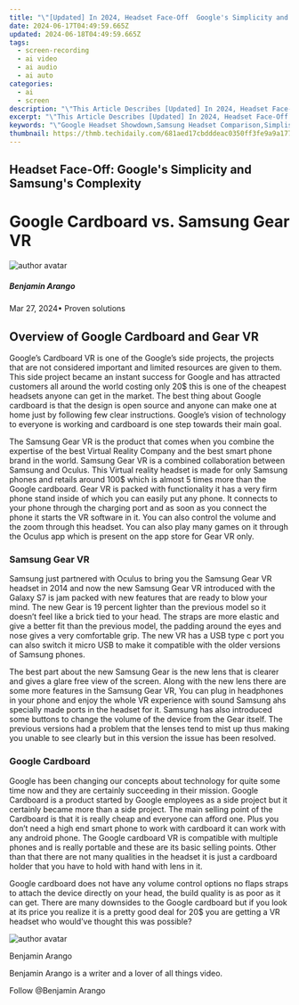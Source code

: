 ```yaml
---
title: "\"[Updated] In 2024, Headset Face-Off  Google's Simplicity and Samsung's Complexity\""
date: 2024-06-17T04:49:59.665Z
updated: 2024-06-18T04:49:59.665Z
tags: 
  - screen-recording
  - ai video
  - ai audio
  - ai auto
categories: 
  - ai
  - screen
description: "\"This Article Describes [Updated] In 2024, Headset Face-Off: Google's Simplicity and Samsung's Complexity\""
excerpt: "\"This Article Describes [Updated] In 2024, Headset Face-Off: Google's Simplicity and Samsung's Complexity\""
keywords: "\"Google Headset Showdown,Samsung Headset Comparison,Simplistic vs Complicated Audio,Google Wireless Earbuds,Samsung Noise Cancelling Headphones,High-Quality Audio Devices,Tech Battle: Google VS Samsung\""
thumbnail: https://thmb.techidaily.com/681aed17cbdddeac0350ff3fe9a9a1770d531416a3cf82559b42c4110e5fe7f0.jpg
---
```


## Headset Face-Off: Google's Simplicity and Samsung's Complexity

# Google Cardboard vs. Samsung Gear VR

![author avatar](https://images.wondershare.com/filmora/article-images/benjamin-arango-author.jpg)

##### Benjamin Arango

 Mar 27, 2024• Proven solutions

## Overview of Google Cardboard and Gear VR

 Google’s Cardboard VR is one of the Google’s side projects, the projects that are not considered important and limited resources are given to them. This side project became an instant success for Google and has attracted customers all around the world costing only 20$ this is one of the cheapest headsets anyone can get in the market. The best thing about Google cardboard is that the design is open source and anyone can make one at home just by following few clear instructions. Google’s vision of technology to everyone is working and cardboard is one step towards their main goal.

 The Samsung Gear VR is the product that comes when you combine the expertise of the best Virtual Reality Company and the best smart phone brand in the world. Samsung Gear VR is a combined collaboration between Samsung and Oculus. This Virtual reality headset is made for only Samsung phones and retails around 100$ which is almost 5 times more than the Google cardboard. Gear VR is packed with functionality it has a very firm phone stand inside of which you can easily put any phone. It connects to your phone through the charging port and as soon as you connect the phone it starts the VR software in it. You can also control the volume and the zoom through this headset. You can also play many games on it through the Oculus app which is present on the app store for Gear VR only.

### Samsung Gear VR

 Samsung just partnered with Oculus to bring you the Samsung Gear VR headset in 2014 and now the new Samsung Gear VR introduced with the Galaxy S7 is jam packed with new features that are ready to blow your mind. The new Gear is 19 percent lighter than the previous model so it doesn’t feel like a brick tied to your head. The straps are more elastic and give a better fit than the previous model, the padding around the eyes and nose gives a very comfortable grip. The new VR has a USB type c port you can also switch it micro USB to make it compatible with the older versions of Samsung phones.

 The best part about the new Samsung Gear is the new lens that is clearer and gives a glare free view of the screen. Along with the new lens there are some more features in the Samsung Gear VR, You can plug in headphones in your phone and enjoy the whole VR experience with sound Samsung ahs specially made ports in the headset for it. Samsung has also introduced some buttons to change the volume of the device from the Gear itself. The previous versions had a problem that the lenses tend to mist up thus making you unable to see clearly but in this version the issue has been resolved.

### Google Cardboard

 Google has been changing our concepts about technology for quite some time now and they are certainly succeeding in their mission. Google Cardboard is a product started by Google employees as a side project but it certainly became more than a side project. The main selling point of the Cardboard is that it is really cheap and everyone can afford one. Plus you don’t need a high end smart phone to work with cardboard it can work with any android phone. The Google cardboard VR is compatible with multiple phones and is really portable and these are its basic selling points. Other than that there are not many qualities in the headset it is just a cardboard holder that you have to hold with hand with lens in it.

 Google cardboard does not have any volume control options no flaps straps to attach the device directly on your head, the build quality is as poor as it can get. There are many downsides to the Google cardboard but if you look at its price you realize it is a pretty good deal for 20$ you are getting a VR headset who would’ve thought this was possible?

![author avatar](https://images.wondershare.com/filmora/article-images/benjamin-arango-author.jpg)

Benjamin Arango

Benjamin Arango is a writer and a lover of all things video.

Follow @Benjamin Arango


<ins class="adsbygoogle"
     style="display:block"
     data-ad-format="autorelaxed"
     data-ad-client="ca-pub-7571918770474297"
     data-ad-slot="1223367746"></ins>



<ins class="adsbygoogle"
     style="display:block"
     data-ad-client="ca-pub-7571918770474297"
     data-ad-slot="8358498916"
     data-ad-format="auto"
     data-full-width-responsive="true"></ins>



